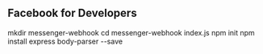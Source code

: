 ## Facebook for Developers

mkdir messenger-webhook
cd messenger-webhook
index.js
npm init
npm install express body-parser --save

